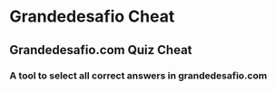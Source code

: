 # Grandedesafio Cheat
## Grandedesafio.com Quiz Cheat
### A tool to select all correct answers in grandedesafio.com
